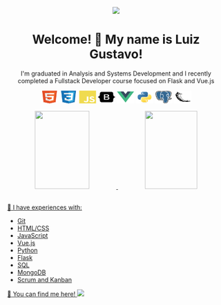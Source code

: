 <p align="center"><img src="https://www.kibrispdr.org/data/1792/pixel-art-wallpaper-gif-18.gif"></p>

<h1 align="center"> Welcome! 👋 My name is Luiz Gustavo!</h1>
<p align="center"> I'm graduated in Analysis and Systems Development and I recently completed a Fullstack Developer course focused on Flask and Vue.js</p>
</div>

<div align="center" style="display:inline_block">
<img align="center" alt="Luiz-HTML" height="30" width="40" src="https://raw.githubusercontent.com/devicons/devicon/master/icons/html5/html5-original.svg"> 
<img align="center" alt="Luiz-CSS" height="30" width="40" src="https://raw.githubusercontent.com/devicons/devicon/master/icons/css3/css3-original.svg"> 
<img align="center" alt="Luiz-JS" height="30" width="40" src="https://raw.githubusercontent.com/devicons/devicon/master/icons/javascript/javascript-plain.svg"> 
<img align="center" alt="Luiz-Bootstrap" height="30" width="40" src="https://raw.githubusercontent.com/devicons/devicon/master/icons/bootstrap/bootstrap-plain.svg"> 
<img align="center" alt="Luiz-VueJS" height="30" width="40" src="https://raw.githubusercontent.com/devicons/devicon/master/icons/vuejs/vuejs-original.svg">  
<img align="center" alt="Luiz-Python" height="30" width="40" src="https://raw.githubusercontent.com/devicons/devicon/master/icons/python/python-original.svg"> 
<img align="center" alt="Luiz-PostGRE" height="30" width="40" src="https://raw.githubusercontent.com/devicons/devicon/master/icons/postgresql/postgresql-original.svg"> 
<img align="center" alt="Luiz-FLASK" height="30" width="40" src="https://raw.githubusercontent.com/devicons/devicon/master/icons/flask/flask-original.svg">
</div>
<div align="center"><br>
  <a href="https://github.com/Gustavo-Seemann">
  <img height="180em" width="50%" src="https://github-readme-stats.vercel.app/api?username=Gustavo-Seemann&include_all_commits=true&count_private=true&show_icons=true&theme=radical" />
  <img height="180em" width="49%" src="https://github-readme-stats.vercel.app/api/top-langs/?username=Gustavo-Seemann&layout=compact&langs_count=8&theme=radical"/>
</div><br>

 
🌱 I have experiences with: 
 - Git
 - HTML/CSS 
 - JavaScript 
 - Vue.js 
 - Python
 - Flask
 - SQL
 - MongoDB
 - Scrum and Kanban

👋 You can find me here! [<img src="https://img.shields.io/badge/linkedin-%230077B5.svg?&style=for-the-badge&logo=linkedin&logoColor=white" />](https://www.linkedin.com/in/luiz-gustavo-seemann-3a4821221/)



